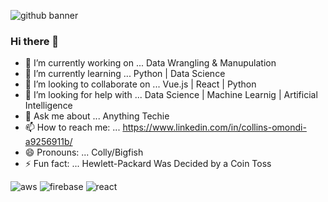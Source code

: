 ![github banner](https://user-images.githubusercontent.com/41758123/132144593-d822db18-9a24-4c0f-b8d3-1aa61b28d179.png)


### Hi there 👋

- 🔭 I’m currently working on ... Data Wrangling & Manupulation
- 🌱 I’m currently learning ... Python | Data Science 
- 👯 I’m looking to collaborate on ... Vue.js | React | Python
- 🤔 I’m looking for help with ... Data Science | Machine Learnig | Artificial Intelligence
- 💬 Ask me about ... Anything Techie
- 📫 How to reach me: ... https://www.linkedin.com/in/collins-omondi-a9256911b/
- 😄 Pronouns: ... Colly/Bigfish
- ⚡ Fun fact: ... Hewlett-Packard Was Decided by a Coin Toss


![aws](https://user-images.githubusercontent.com/41758123/132144039-42df0f67-d5a5-4d5b-acba-09af968223c7.png)
![firebase](https://user-images.githubusercontent.com/41758123/132144043-bb692f19-a82e-47b0-8d8d-12fca4629484.png)
![react](https://user-images.githubusercontent.com/41758123/132144049-a5c54c6d-a625-4671-93f1-0c2cbaae9c5c.png)



<!--
**ColloBigfish/collobigfish** is a ✨ _special_ ✨ repository because its `README.md` (this file) appears on your GitHub profile.

Here are some ideas to get you started:

- 🔭 I’m currently working on ... Data Wrangling & Manupulation
- 🌱 I’m currently learning ... Python | Data Science 
- 👯 I’m looking to collaborate on ... Vue.js | React | Python
- 🤔 I’m looking for help with ... Data Science | Machine Learnig | Artificial Intelligence
- 💬 Ask me about ... Anything Techie
- 📫 How to reach me: ... https://www.linkedin.com/in/collins-omondi-a9256911b/
- 😄 Pronouns: ... Colly/Bigfish
- ⚡ Fun fact: ... Hewlett-Packard Was Decided by a Coin Toss
-->
